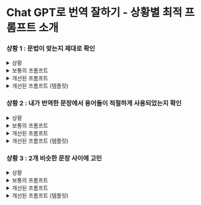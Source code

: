 # Chat GPT로 번역 잘하기 - 상황별 최적 프롬프트 소개

###  상황 1 : 문법이 맞는지 제대로 확인

<details>
<summary>상황</summary>

    내가 번역한 문장이 문법적으로 정확한지 확인하고, 만약 틀렸으면 고치고 싶은 상황
- 원문 : 그녀는 오랜 시간 음악을 공부했습니다.
- 내가 번역한 문장 : She long time studied music.  
</details>
<details>
<summary>보통의 프롬프트</summary>

- 이 문장 문법 어때?
- 'She long time studied music.'
</details>
<details>
<summary>개선된 프롬프트</summary>

- 나는 번역이 문법적으로 정확할 뿐만 아니라, 영어권 청자들에게도 자연스럽게 잘 와닿게 하고 싶음
- 번역문의 문법을 검사하고 문법이 틀렸다면 왜 틀렸는지, 다음엔 안틀릴 수 있도록 이유를 설명해줘. 최대한 쉽게 설명해줘
- 그리고 더 자연스럽거나 매력적으로 들릴 수 있는 다른 표현을 3개 제안해줘
- 번역문 : 'She long time studied music.'
- 특히 원문의 느낌을 유지하면서 영어로 자연스럽게 들릴 수 있도록 하는 것이 중요해 . 원문은 '그녀는 오랜 시간 음악을 공부했습니다.'"여기서 정말 오랜시간 고생하면서 공부한 느낌도 강조하고 싶어 
</details>
<details>
<summary>개선된 프롬프트 (템플릿)</summary>

- 나는 번역이 문법적으로 정확할 뿐만 아니라, 영어권 청자들에게도 자연스럽게 잘 와닿게 하고 싶음.
- 번역문의 문법을 검사하고 문법이 틀렸다면 왜 틀렸는지, 다음엔 안틀릴 수 있도록 이유를 설명해줘. 최대한 쉽게 설명해줘
- 그리고 더 자연스럽거나 매력적으로 들릴 수 있는 다른 표현을 3개 제안해줘
- 번역문 : **[번역문장 삽입]**
- 특히 원문의 느낌을 유지하면서 영어로 자연스럽게 들릴 수 있도록 하는 것이 중요해 . 원문은 **[원문 삽입]**
- **[원문에서 살리고 싶은 느낌]** 도 강조하고 싶어
</details>

### 상황 2 : 내가 번역한 문장에서 용어들이 적절하게 사용되었는지 확인
<details>
<summary>상황</summary>

    문법뿐만 아니라 전반적으로 내가 번역한 문장이 괜찮은지, 용어들이 잘 번역된건지 확인

- 원문 : 행정안전부은 2024년 사용자 중심의 공공 웹·앱 사용자 인터페이스(UI)와 사용자 경험(UX) 혁신을 위해 12억원 규모의 예산을 투입하여 본격 개선한다.
- 번역한 문장 : The Ministry of Public Administration and Security will invest 1.2 billion won in budget to innovate user-based public web and app user interface (UI) and user experience (UX) in 2024 to improve it.

</details>
<details>
<summary>보통의 프롬프트</summary>

- 원문 : 행정안전부은 2024년 사용자 중심의 공공 웹·앱 사용자 인터페이스(UI)와 사용자 경험(UX) 혁신을 위해 12억원 규모의 예산을 투입하여 본격 개선한다.
- 번역 : The Ministry of Public Administration and Security will invest 1.2 billion won in budget to innovate user-based public web and app user interface (UI) and user experience (UX) in 2024 to improve it
- 내 번역 어때
</details>
<details>
<summary>개선된 프롬프트</summary>

원문 : 행정안전부은 2024년 사용자 중심의 공공 웹·앱 사용자 인터페이스(UI)와 사용자 경험(UX) 혁신을 위해 12억원 규모의 예산을 투입하여 본격 개선한다.

번역 : The Ministry of Public Administration and Security will invest 1.2 billion won in budget to innovate user-centered public web and app user interface (UI) and user experience (UX) in 2024 to improve it in earnest.

- 내가 번역한 영어 문장 어때? 이상하면 이유를 알려줘
- 특히 사용자 경험 혁신, 사용자 중심, 공공 웹앱 같은 전문 용어들의 번역이 제대로 된게 맞는지 꼭 확인해주고 이유를 알려줘
- 번역을 개선할 수 있으면, 영어적으로 자연스럽게 표현해줘
- 이 글은 정부의 보도자료이기 떄문에 문장이 간결하고 정확하고 분명해야 해
- 개선된 번역문은 3가지 옵션을 주고, 왜 그렇게 번역했는지 이유도 설명해줘
- 그리고 그 중에서 가장 좋은 옵션을 선정해줘
</details>
<details>
<summary>개선된 프롬프트 (템플릿)</summary>

원문 : **[원문 삽입]**

번역한 문장 : **[번역문 삽입]**
- 번역 잘 된거 맞아? 체크해줘
- 특히 [**원문 전문용어 예시 나열]** 같은 전문 용어들의 번역이 제대로 된게 맞는지 꼭 확인해주고 이유를 알려줘
- 번역을 개선할 수 있으면, 영어적으로 자연스럽게 표현해줘
- 이 글은 **[원문 성격]** 이기 때문에 문장이 간결하고 정확하고 분명해야 해
- 개선된 번역문은 3가지 옵션을 주고, 왜 그렇게 번역했는지 이유도 설명해줘
- 그리고 그 중에서 가장 좋은 옵션을 선정해줘
</details>

### 상황 3 :  2개 비슷한 문장 사이에 고민

<details>
<summary>상황</summary>

    2개의 비슷한 번역문장이 있는데 어떤게 더 좋은지 고민을 하는 경우

- 원문 : 해당 장치는 인터넷에 쉽게 접근할 수 있도록 한다.
- 번역 1 : The device enables easy access to the internet.
- 번역 2 : The device facilitates easy access to the internet.  
</details>
<details>
<summary>보통의 프롬프트</summary>

- "이 두 문장 중 어떤게 낫니? '
- A: The device enables easy access to the internet. 
- B: The device facilitates easy access to the internet.'"
</details>
<details>
<summary>개선된 프롬프트</summary>
번역 1) The device enables easy access to the internet

번역 2) The device facilitates easy access to the internet.

- 두 번역 문장 중 어떤게 낫니?
- 원문 : 해당 장치는 인터넷에 쉽게 접근할 수 있도록 한다.
- 원문은 기술적 제품을 설명하는 글이다
- 특히 enable와 facilitate의 미묘한 차이를 구체적으로 설명해주고, 어떤 상황에서는 어떤 단어를 쓰는게 더 맞는지 추천해줘
- 두 번역문장 말고도 대안이 있으면 알려주고 이유를 설명해줘
</details>
<details>
<summary>개선된 프롬프트 (템플릿)</summary>

번역 1 : **[번역문 1 삽입]**

번역 2 : **[번역문 2 삽입]**

두 번역 문장 중 어떤게 낫니?
- 원문 : **[원문 삽입]**
- 원문은 **[원문 성격]** 글이다
- 특히 **[단어 차이]** 미묘한 차이를 구체적으로 설명해주고, 어떤 상황에서는 어떤 단어를 쓰는게 더 맞는지 추천해줘
- 두 번역문장 말고도 대안이 있으면 알려주고 이유를 설명해줘
</details>
